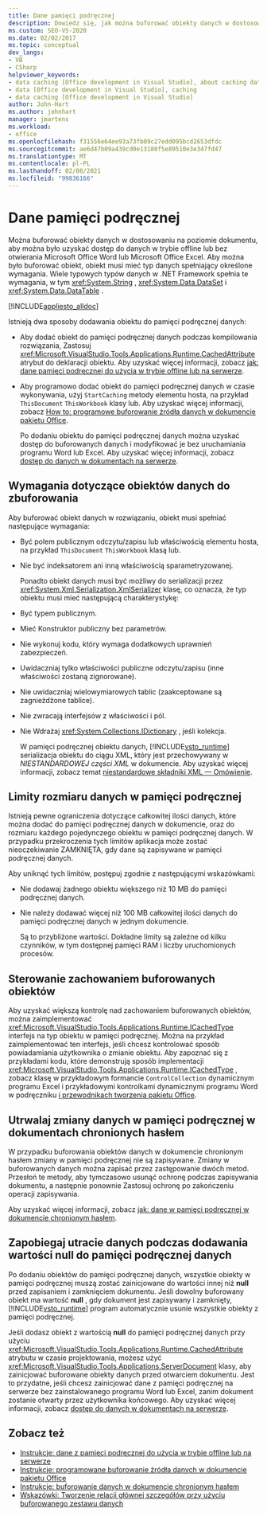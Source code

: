 ```yaml
---
title: Dane pamięci podręcznej
description: Dowiedz się, jak można buforować obiekty danych w dostosowaniu na poziomie dokumentu, tak aby dane mogły być dostępne w trybie offline lub bez otwierania Microsoft Office Word lub Excel.
ms.custom: SEO-VS-2020
ms.date: 02/02/2017
ms.topic: conceptual
dev_langs:
- VB
- CSharp
helpviewer_keywords:
- data caching [Office development in Visual Studio], about caching data
- data [Office development in Visual Studio], caching
- data caching [Office development in Visual Studio]
author: John-Hart
ms.author: johnhart
manager: jmartens
ms.workload:
- office
ms.openlocfilehash: f31556e64ee93a73fb09c27edd095bcd2653dfdc
ms.sourcegitcommit: ae6d47b09a439cd0e13180f5e89510e3e347fd47
ms.translationtype: MT
ms.contentlocale: pl-PL
ms.lasthandoff: 02/08/2021
ms.locfileid: "99836166"
---
```

# <a name="cache-data"></a>Dane pamięci podręcznej
  Można buforować obiekty danych w dostosowaniu na poziomie dokumentu, aby można było uzyskać dostęp do danych w trybie offline lub bez otwierania Microsoft Office Word lub Microsoft Office Excel. Aby można było buforować obiekt, obiekt musi mieć typ danych spełniający określone wymagania. Wiele typowych typów danych w .NET Framework spełnia te wymagania, w tym <xref:System.String> , <xref:System.Data.DataSet> i <xref:System.Data.DataTable> .

 [!INCLUDE[appliesto_alldoc](../vsto/includes/appliesto-alldoc-md.md)]

 Istnieją dwa sposoby dodawania obiektu do pamięci podręcznej danych:

- Aby dodać obiekt do pamięci podręcznej danych podczas kompilowania rozwiązania, Zastosuj <xref:Microsoft.VisualStudio.Tools.Applications.Runtime.CachedAttribute> atrybut do deklaracji obiektu. Aby uzyskać więcej informacji, zobacz [jak: dane pamięci podręcznej do użycia w trybie offline lub na serwerze](../vsto/how-to-cache-data-for-use-offline-or-on-a-server.md).

- Aby programowo dodać obiekt do pamięci podręcznej danych w czasie wykonywania, użyj `StartCaching` metody elementu hosta, na przykład `ThisDocument` `ThisWorkbook` klasy lub. Aby uzyskać więcej informacji, zobacz [How to: programowe buforowanie źródła danych w dokumencie pakietu Office](../vsto/how-to-programmatically-cache-a-data-source-in-an-office-document.md).

  Po dodaniu obiektu do pamięci podręcznej danych można uzyskać dostęp do buforowanych danych i modyfikować je bez uruchamiania programu Word lub Excel. Aby uzyskać więcej informacji, zobacz [dostęp do danych w dokumentach na serwerze](../vsto/accessing-data-in-documents-on-the-server.md).

## <a name="requirements-for-data-objects-to-be-cached"></a>Wymagania dotyczące obiektów danych do zbuforowania
 Aby buforować obiekt danych w rozwiązaniu, obiekt musi spełniać następujące wymagania:

- Być polem publicznym odczytu/zapisu lub właściwością elementu hosta, na przykład `ThisDocument` `ThisWorkbook` klasą lub.

- Nie być indeksatorem ani inną właściwością sparametryzowanej.

  Ponadto obiekt danych musi być możliwy do serializacji przez <xref:System.Xml.Serialization.XmlSerializer> klasę, co oznacza, że typ obiektu musi mieć następującą charakterystykę:

- Być typem publicznym.

- Mieć Konstruktor publiczny bez parametrów.

- Nie wykonuj kodu, który wymaga dodatkowych uprawnień zabezpieczeń.

- Uwidaczniaj tylko właściwości publiczne odczytu/zapisu (inne właściwości zostaną zignorowane).

- Nie uwidaczniaj wielowymiarowych tablic (zaakceptowane są zagnieżdżone tablice).

- Nie zwracają interfejsów z właściwości i pól.

- Nie Wdrażaj <xref:System.Collections.IDictionary> , jeśli kolekcja.

  W pamięci podręcznej obiektu danych, [!INCLUDE[vsto_runtime](../vsto/includes/vsto-runtime-md.md)] serializacja obiektu do ciągu XML, który jest przechowywany w *NIESTANDARDOWEJ części XML* w dokumencie. Aby uzyskać więcej informacji, zobacz temat [niestandardowe składniki XML — Omówienie](../vsto/custom-xml-parts-overview.md).

## <a name="cached-data-size-limits"></a>Limity rozmiaru danych w pamięci podręcznej
 Istnieją pewne ograniczenia dotyczące całkowitej ilości danych, które można dodać do pamięci podręcznej danych w dokumencie, oraz do rozmiaru każdego pojedynczego obiektu w pamięci podręcznej danych. W przypadku przekroczenia tych limitów aplikacja może zostać nieoczekiwanie ZAMKNIĘTA, gdy dane są zapisywane w pamięci podręcznej danych.

 Aby uniknąć tych limitów, postępuj zgodnie z następującymi wskazówkami:

- Nie dodawaj żadnego obiektu większego niż 10 MB do pamięci podręcznej danych.

- Nie należy dodawać więcej niż 100 MB całkowitej ilości danych do pamięci podręcznej danych w jednym dokumencie.

  Są to przybliżone wartości. Dokładne limity są zależne od kilku czynników, w tym dostępnej pamięci RAM i liczby uruchomionych procesów.

## <a name="control-the-behavior-of-cached-objects"></a>Sterowanie zachowaniem buforowanych obiektów
 Aby uzyskać większą kontrolę nad zachowaniem buforowanych obiektów, można zaimplementować <xref:Microsoft.VisualStudio.Tools.Applications.Runtime.ICachedType> interfejs na typ obiektu w pamięci podręcznej. Można na przykład zaimplementować ten interfejs, jeśli chcesz kontrolować sposób powiadamiania użytkownika o zmianie obiektu. Aby zapoznać się z przykładami kodu, które demonstrują sposób implementacji <xref:Microsoft.VisualStudio.Tools.Applications.Runtime.ICachedType> , zobacz klasę w przykładowym formancie `ControlCollection` dynamicznym programu Excel i przykładowymi kontrolkami dynamicznymi programu Word w podręczniku [i przewodnikach tworzenia pakietu Office](../vsto/office-development-samples-and-walkthroughs.md).

## <a name="persist-changes-to-cached-data-in-password-protected-documents"></a>Utrwalaj zmiany danych w pamięci podręcznej w dokumentach chronionych hasłem
 W przypadku buforowania obiektów danych w dokumencie chronionym hasłem zmiany w pamięci podręcznej nie są zapisywane. Zmiany w buforowanych danych można zapisać przez zastępowanie dwóch metod. Przesłoń te metody, aby tymczasowo usunąć ochronę podczas zapisywania dokumentu, a następnie ponownie Zastosuj ochronę po zakończeniu operacji zapisywania.

 Aby uzyskać więcej informacji, zobacz [jak: dane w pamięci podręcznej w dokumencie chronionym hasłem](../vsto/how-to-cache-data-in-a-password-protected-document.md).

## <a name="prevent-data-loss-when-adding-null-values-to-the-data-cache"></a>Zapobiegaj utracie danych podczas dodawania wartości null do pamięci podręcznej danych
 Po dodaniu obiektów do pamięci podręcznej danych, wszystkie obiekty w pamięci podręcznej muszą zostać zainicjowane do wartości innej niż **null** przed zapisaniem i zamknięciem dokumentu. Jeśli dowolny buforowany obiekt ma wartość **null** , gdy dokument jest zapisywany i zamknięty, [!INCLUDE[vsto_runtime](../vsto/includes/vsto-runtime-md.md)] program automatycznie usunie wszystkie obiekty z pamięci podręcznej.

 Jeśli dodasz obiekt z wartością **null** do pamięci podręcznej danych przy użyciu <xref:Microsoft.VisualStudio.Tools.Applications.Runtime.CachedAttribute> atrybutu w czasie projektowania, możesz użyć <xref:Microsoft.VisualStudio.Tools.Applications.ServerDocument> klasy, aby zainicjować buforowane obiekty danych przed otwarciem dokumentu. Jest to przydatne, jeśli chcesz zainicjować dane z pamięci podręcznej na serwerze bez zainstalowanego programu Word lub Excel, zanim dokument zostanie otwarty przez użytkownika końcowego. Aby uzyskać więcej informacji, zobacz [dostęp do danych w dokumentach na serwerze](../vsto/accessing-data-in-documents-on-the-server.md).

## <a name="see-also"></a>Zobacz też
- [Instrukcje: dane z pamięci podręcznej do użycia w trybie offline lub na serwerze](../vsto/how-to-cache-data-for-use-offline-or-on-a-server.md)
- [Instrukcje: programowane buforowanie źródła danych w dokumencie pakietu Office](../vsto/how-to-programmatically-cache-a-data-source-in-an-office-document.md)
- [Instrukcje: buforowanie danych w dokumencie chronionym hasłem](../vsto/how-to-cache-data-in-a-password-protected-document.md)
- [Wskazówki: Tworzenie relacji głównej szczegółów przy użyciu buforowanego zestawu danych](../vsto/walkthrough-creating-a-master-detail-relation-using-a-cached-dataset.md)
